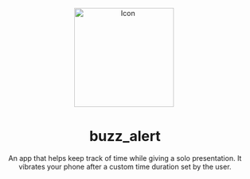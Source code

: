 <p align="center">
<img src="https://github.com/thenoisyninga/buzz_alert/assets/88588593/0ec90f2b-920a-437d-b505-2452ee3eaa20" title="Icon"  alt="Icon" width="200" height="200"/>&nbsp;
</p>
<h1 align="center">
buzz_alert
</h1>
<p align="center">
An app that helps keep track of time while giving a solo presentation. It vibrates your phone after a custom time duration set by the user.
</p>

